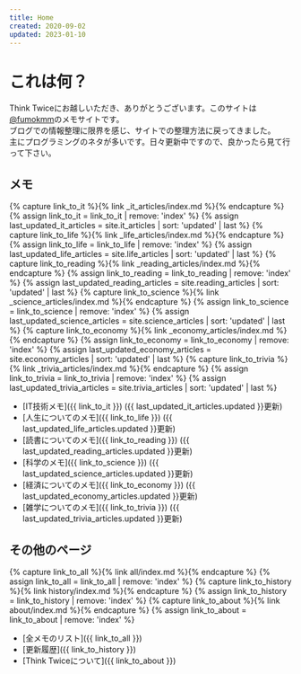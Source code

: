 ```yaml
---
title: Home
created: 2020-09-02
updated: 2023-01-10
---
```

# これは何？
Think Twiceにお越しいただき、ありがとうございます。このサイトは[@fumokmm](https://twitter.com/fumokmm)のメモサイトです。  
ブログでの情報整理に限界を感じ、サイトでの整理方法に戻ってきました。  
主にプログラミングのネタが多いです。日々更新中ですので、良かったら見て行って下さい。  

## メモ
{% capture link_to_it %}{% link _it_articles/index.md %}{% endcapture %}
{% assign link_to_it = link_to_it | remove: 'index' %}
{% assign last_updated_it_articles = site.it_articles | sort: 'updated' | last %}
{% capture link_to_life %}{% link _life_articles/index.md %}{% endcapture %}
{% assign link_to_life = link_to_life | remove: 'index' %}
{% assign last_updated_life_articles = site.life_articles | sort: 'updated' | last %}
{% capture link_to_reading %}{% link _reading_articles/index.md %}{% endcapture %}
{% assign link_to_reading = link_to_reading | remove: 'index' %}
{% assign last_updated_reading_articles = site.reading_articles | sort: 'updated' | last %}
{% capture link_to_science %}{% link _science_articles/index.md %}{% endcapture %}
{% assign link_to_science = link_to_science | remove: 'index' %}
{% assign last_updated_science_articles = site.science_articles | sort: 'updated' | last %}
{% capture link_to_economy %}{% link _economy_articles/index.md %}{% endcapture %}
{% assign link_to_economy = link_to_economy | remove: 'index' %}
{% assign last_updated_economy_articles = site.economy_articles | sort: 'updated' | last %}
{% capture link_to_trivia %}{% link _trivia_articles/index.md %}{% endcapture %}
{% assign link_to_trivia = link_to_trivia | remove: 'index' %}
{% assign last_updated_trivia_articles = site.trivia_articles | sort: 'updated' | last %}
- [IT技術メモ]({{ link_to_it }}) ({{ last_updated_it_articles.updated }}更新)
- [人生についてのメモ]({{ link_to_life }}) ({{ last_updated_life_articles.updated }}更新)
- [読書についてのメモ]({{ link_to_reading }}) ({{ last_updated_reading_articles.updated }}更新)
- [科学のメモ]({{ link_to_science }}) ({{ last_updated_science_articles.updated }}更新)
- [経済についてのメモ]({{ link_to_economy }}) ({{ last_updated_economy_articles.updated }}更新)
- [雑学についてのメモ]({{ link_to_trivia }}) ({{ last_updated_trivia_articles.updated }}更新)

## その他のページ
{% capture link_to_all %}{% link all/index.md %}{% endcapture %}
{% assign link_to_all = link_to_all | remove: 'index' %}
{% capture link_to_history %}{% link history/index.md %}{% endcapture %}
{% assign link_to_history = link_to_history | remove: 'index' %}
{% capture link_to_about %}{% link about/index.md %}{% endcapture %}
{% assign link_to_about = link_to_about | remove: 'index' %}

- [全メモのリスト]({{ link_to_all }})
- [更新履歴]({{ link_to_history }})
- [Think Twiceについて]({{ link_to_about }})
 
